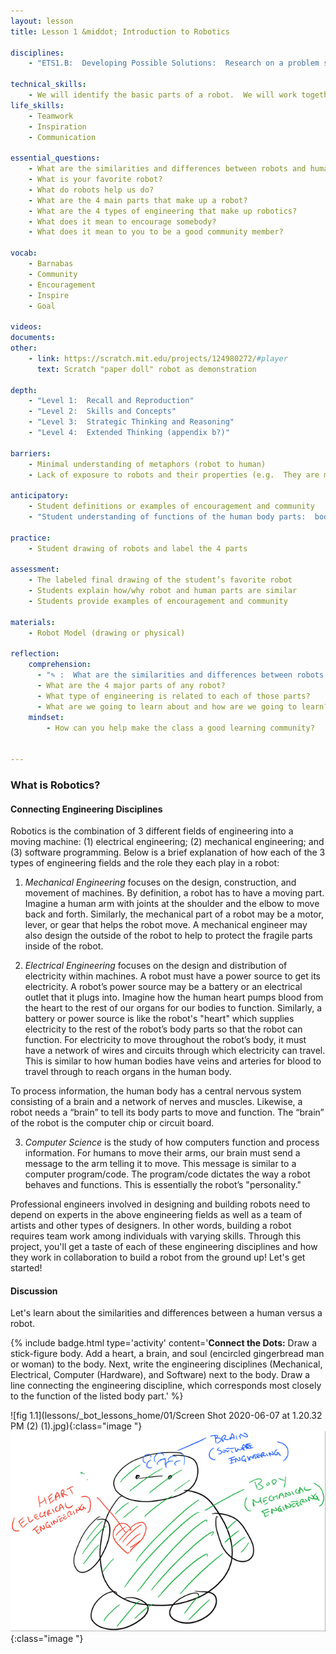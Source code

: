 ```yaml
---
layout: lesson
title: Lesson 1 &middot; Introduction to Robotics

disciplines:
    - "ETS1.B:  Developing Possible Solutions:  Research on a problem should be carried out before beginning to design a solution.  (3-5-ETS1-2)"

technical_skills:
    - We will identify the basic parts of a robot.  We will work together to build, learn, teach, and inspire.
life_skills:
    - Teamwork
    - Inspiration
    - Communication

essential_questions:
    - What are the similarities and differences between robots and humans?  
    - What is your favorite robot?  
    - What do robots help us do?  
    - What are the 4 main parts that make up a robot?  
    - What are the 4 types of engineering that make up robotics?  
    - What does it mean to encourage somebody?  
    - What does it mean to you to be a good community member?  

vocab:
    - Barnabas
    - Community
    - Encouragement
    - Inspire
    - Goal

videos:
documents:
other:
    - link: https://scratch.mit.edu/projects/124980272/#player
      text: Scratch "paper doll" robot as demonstration

depth:
    - "Level 1:  Recall and Reproduction"
    - "Level 2:  Skills and Concepts"
    - "Level 3:  Strategic Thinking and Reasoning"
    - "Level 4:  Extended Thinking (appendix b?)"

barriers:
    - Minimal understanding of metaphors (robot to human)  
    - Lack of exposure to robots and their properties (e.g.  They are machines; they take commands in the form of code; they are not human; they can perform repetitive action)

anticipatory:
    - Student definitions or examples of encouragement and community  
    - "Student understanding of functions of the human body parts:  body, brain, heart, and soul"

practice:
    - Student drawing of robots and label the 4 parts

assessment:
    - The labeled final drawing of the student’s favorite robot
    - Students explain how/why robot and human parts are similar  
    - Students provide examples of encouragement and community

materials:
    - Robot Model (drawing or physical)
    
reflection:
    comprehension: 
      - "✎ :  What are the similarities and differences between robots and humans?"
      - What are the 4 major parts of any robot?
      - What type of engineering is related to each of those parts?
      - What are we going to learn about and how are we going to learn?
    mindset:
        - How can you help make the class a good learning community?


---
```


### What is Robotics?  
#### Connecting Engineering Disciplines
Robotics is the combination of 3 different fields of engineering into a moving machine: (1) electrical engineering; (2) mechanical engineering; and (3) software programming. Below is a brief explanation of how each of the 3 types of engineering fields and the role they each play in a robot:

1) _Mechanical Engineering​_ ​focuses on the design, construction, and movement of machines. By definition, a robot has to have a moving part.  Imagine a human arm with joints at the shoulder and the elbow to move back and forth. Similarly, the mechanical part of a robot may be a motor, lever, or gear that helps the robot move. A mechanical engineer may also design the outside of the robot to help to protect the fragile parts inside of the robot.

2) _Electrical Engineering​_ ​focuses on the design and distribution of electricity within machines. A robot must have a power source to get its electricity. A robot’s power source may be a battery or an electrical outlet that it plugs into.  Imagine how the human heart pumps blood from the heart to the rest of our organs for our bodies to function.  Similarly, a battery or power source is like the robot's "heart" which supplies electricity to the rest of the robot’s body parts so that the robot can function.  For electricity to move throughout the robot’s body, it must have a network of wires and circuits through which electricity can travel.  This is similar to how human bodies have veins and arteries for blood to travel through to reach organs in the human body.

To process information, the human body has a central nervous system consisting of a brain and a network of nerves and muscles.  Likewise, a robot needs a “brain” to tell its body parts to move and function. The “brain” of the robot is the computer chip or circuit board. 

3) _Computer Science​_ is the study of how computers function and process information. For humans to move their arms, our brain must send a message to the arm telling it to move. This message is similar to a computer program/code.  The program/code dictates the way a robot behaves and functions.  This is essentially the robot’s "personality."

Professional engineers involved in designing and building robots need to depend on experts in the above engineering fields as well as a team of artists and other types of designers.  In other words, building a robot requires team work among individuals with varying skills. Through this project, you'll get a taste of each of these engineering disciplines and how they work in collaboration to build a robot from the ground up!  Let's get started!

#### Discussion
Let's learn about the similarities and differences between a human versus a robot.

{% include badge.html type='activity' content='<b>Connect the Dots:</b>  Draw a stick-figure body.  Add a heart, a brain, and soul (encircled gingerbread man or woman) to the body.  Next, write the engineering disciplines (Mechanical, Electrical, Computer (Hardware), and Software) next to the body.  Draw a line connecting the engineering discipline, which corresponds most closely to the function  of the listed body part.' %}


![fig 1.1](lessons/_bot_lessons_home/01/Screen Shot 2020-06-07 at 1.20.32 PM (2) (1).jpg){:class="image "}
![fig 1.2](fig-1_2.png){:class="image "}

